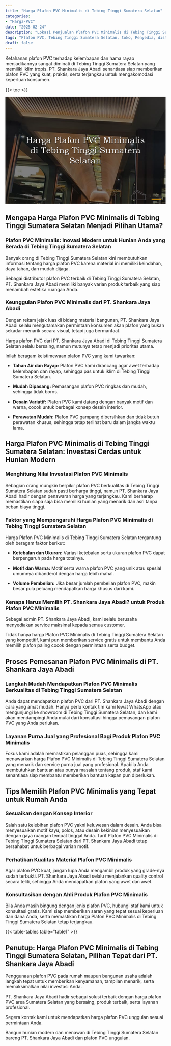 ```yaml
---
title: "Harga Plafon PVC Minimalis di Tebing Tinggi Sumatera Selatan"
categories: 
- "Harga-PVC"
date: "2025-02-24"
description: "Lokasi Penjualan Plafon PVC Minimalis di Tebing Tinggi Sumatera Selatan bagi hunian, kantor, serta toko. Panel terbaik, beragam motif, warna modern, beserta servis penempatan dikerjakan oleh tim ahli serta jaminan resmi!|Layanan distribusi Plafon PVC Minimalis di Tebing Tinggi Sumatera Selatan untuk keperluan tempat tinggal, kantor, maupun gerai, dengan material unggulan dan instalasi oleh teknisi profesional dan garansi resmi.|Pilihan Plafon PVC Minimalis di Tebing Tinggi Sumatera Selatan yang andal untuk rumah, office, serta gerai, dengan panel berkualitas dan pemasangan ditangani oleh teknisi profesional dan jaminan resmi.|Penjualan Plafon PVC Minimalis di Tebing Tinggi Sumatera Selatan untuk tempat tinggal, office, serta ritel, beserta produk berkualitas dan pemasangan ditangani oleh tim berpengalaman, dilengkapi beserta garansi resmi.}"
tags: "Plafon PVC, Tebing Tinggi Sumatera Selatan, toko, Penyedia, distributor"
draft: false
---
```


Ketahanan plafon PVC terhadap kelembapan dan hama rayap menjadikannya sangat diminati di Tebing Tinggi Sumatera Selatan yang memiliki iklim tropis. PT. Shankara Jaya Abadi senantiasa siap memberikan plafon PVC yang kuat, praktis, serta terjangkau untuk mengakomodasi keperluan konsumen.

{{< toc >}}

![Harga Plafon PVC Minimalis di Tebing Tinggi Sumatera Selatan](/images/Harga-PVC/Harga-Plafon-PVC-Minimalis-di-Tebing-Tinggi-Sumatera-Selatan.png)


## Mengapa Harga Plafon PVC Minimalis di Tebing Tinggi Sumatera Selatan Menjadi Pilihan Utama?

### Plafon PVC Minimalis: Inovasi Modern untuk Hunian Anda yang Berada di Tebing Tinggi Sumatera Selatan

Banyak orang di Tebing Tinggi Sumatera Selatan kini membutuhkan informasi tentang harga plafon PVC karena material ini memiliki keindahan, daya tahan, dan mudah dijaga.

Sebagai distributor plafon PVC terbaik di Tebing Tinggi Sumatera Selatan, PT. Shankara Jaya Abadi memiliki banyak varian produk terbaik yang siap menambah estetika ruangan Anda.

### Keunggulan Plafon PVC Minimalis dari PT. Shankara Jaya Abadi

Dengan rekam jejak luas di bidang material bangunan, PT. Shankara Jaya Abadi selalu mengutamakan permintaan konsumen akan plafon yang bukan sekadar menarik secara visual, tetapi juga bermanfaat.

Harga plafon PVC dari PT. Shankara Jaya Abadi di Tebing Tinggi Sumatera Selatan selalu bersaing, namun mutunya tetap menjadi prioritas utama.

Inilah beragam keistimewaan plafon PVC yang kami tawarkan:

- **Tahan Air dan Rayap:** Plafon PVC kami dirancang agar awet terhadap kelembapan dan rayap, sehingga pas untuk iklim di Tebing Tinggi Sumatera Selatan.

- **Mudah Dipasang:** Pemasangan plafon PVC ringkas dan mudah, sehingga tidak boros.

- **Desain Variatif:** Plafon PVC kami datang dengan banyak motif dan warna, cocok untuk berbagai konsep desain interior.

- **Perawatan Mudah:** Plafon PVC gampang dibersihkan dan tidak butuh perawatan khusus, sehingga tetap terlihat baru dalam jangka waktu lama.

## Harga Plafon PVC Minimalis di Tebing Tinggi Sumatera Selatan: Investasi Cerdas untuk Hunian Modern

### Menghitung Nilai Investasi Plafon PVC Minimalis

Sebagian orang mungkin berpikir plafon PVC berkualitas di Tebing Tinggi Sumatera Selatan sudah pasti berharga tinggi, namun PT. Shankara Jaya Abadi hadir dengan penawaran harga yang terjangkau. Kami berharap memastikan siapa saja bisa memiliki hunian yang menarik dan asri tanpa beban biaya tinggi.

### Faktor yang Mempengaruhi Harga Plafon PVC Minimalis di Tebing Tinggi Sumatera Selatan

Harga Plafon PVC Minimalis di Tebing Tinggi Sumatera Selatan tergantung oleh beragam faktor berikut:

- **Ketebalan dan Ukuran:** Variasi ketebalan serta ukuran plafon PVC dapat berpengaruh pada harga totalnya.

- **Motif dan Warna:** Motif serta warna plafon PVC yang unik atau spesial umumnya dibanderol dengan harga lebih mahal.

- **Volume Pembelian:** Jika besar jumlah pembelian plafon PVC, makin besar pula peluang mendapatkan harga khusus dari kami.

### Kenapa Harus Memilih PT. Shankara Jaya Abadi? untuk Produk Plafon PVC Minimalis

Sebagai admin PT. Shankara Jaya Abadi, kami selalu berusaha menyediakan service maksimal kepada semua customer.

Tidak hanya harga Plafon PVC Minimalis di Tebing Tinggi Sumatera Selatan yang kompetitif, kami pun memberikan service gratis untuk membantu Anda memilih plafon paling cocok dengan permintaan serta budget.

## Proses Pemesanan Plafon PVC Minimalis di PT. Shankara Jaya Abadi

### Langkah Mudah Mendapatkan Plafon PVC Minimalis Berkualitas di Tebing Tinggi Sumatera Selatan

Anda dapat mendapatkan plafon PVC dari PT. Shankara Jaya Abadi dengan cara yang amat mudah. Hanya perlu kontak tim kami lewat WhatsApp atau mengunjungi ke showroom di Tebing Tinggi Sumatera Selatan, dan kami akan mendampingi Anda mulai dari konsultasi hingga pemasangan plafon PVC yang Anda perlukan.

### Layanan Purna Jual yang Profesional Bagi Produk Plafon PVC Minimalis

Fokus kami adalah memastikan pelanggan puas, sehingga kami menawarkan harga Plafon PVC Minimalis di Tebing Tinggi Sumatera Selatan yang menarik dan service purna jual yang profesional. Apabila Anda membutuhkan bantuan atau punya masalah tentang produk, staf kami senantiasa siap membantu memberikan bantuan kapan pun diperlukan.

## Tips Memilih Plafon PVC Minimalis yang Tepat untuk Rumah Anda

### Sesuaikan dengan Konsep Interior

Salah satu kelebihan plafon PVC yakni keluwesan dalam desain. Anda bisa menyesuaikan motif kayu, polos, atau desain kekinian menyesuaikan dengan gaya ruangan tempat tinggal Anda. Tarif Plafon PVC Minimalis di Tebing Tinggi Sumatera Selatan dari PT. Shankara Jaya Abadi tetap bersahabat untuk berbagai varian motif.

### Perhatikan Kualitas Material Plafon PVC Minimalis

Agar plafon PVC kuat, jangan lupa Anda mengambil produk yang grade-nya sudah terbukti. PT. Shankara Jaya Abadi selalu menjalankan quality control secara teliti, sehingga Anda mendapatkan plafon yang awet dan awet.

### Konsultasikan dengan Ahli Produk Plafon PVC Minimalis

Bila Anda masih bingung dengan jenis plafon PVC, hubungi staf kami untuk konsultasi gratis. Kami siap memberikan saran yang tepat sesuai keperluan dan dana Anda, serta memastikan harga Plafon PVC Minimalis di Tebing Tinggi Sumatera Selatan tetap terjangkau.

{{< table-tables table="table1" >}}

## Penutup: Harga Plafon PVC Minimalis di Tebing Tinggi Sumatera Selatan, Pilihan Tepat dari PT. Shankara Jaya Abadi

Penggunaan plafon PVC pada rumah maupun bangunan usaha adalah langkah tepat untuk memberikan kenyamanan, tampilan menarik, serta memaksimalkan nilai investasi Anda.

PT. Shankara Jaya Abadi hadir sebagai solusi terbaik dengan harga plafon PVC area Sumatera Selatan yang bersaing, produk terbaik, serta layanan profesional.

Segera kontak kami untuk mendapatkan harga plafon PVC unggulan sesuai permintaan Anda.

Bangun hunian modern dan menawan di Tebing Tinggi Sumatera Selatan bareng PT. Shankara Jaya Abadi dan plafon PVC unggulan.